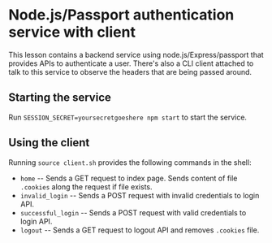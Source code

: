 # Node.js/Passport authentication service with client

This lesson contains a backend service using node.js/Express/passport that provides APIs to authenticate a user. There's also a CLI client attached to talk to this service to observe the headers that are being passed around.

## Starting the service

Run `SESSION_SECRET=yoursecretgoeshere npm start` to start the service.

## Using the client

Running `source client.sh` provides the following commands in the shell:

- `home` -- Sends a GET request to index page. Sends content of file `.cookies` along the request if file exists.
- `invalid_login` -- Sends a POST request with invalid credentials to login API.
- `successful_login` -- Sends a POST request with valid credentials to login API.
- `logout` -- Sends a GET request to logout API and removes `.cookies` file.
